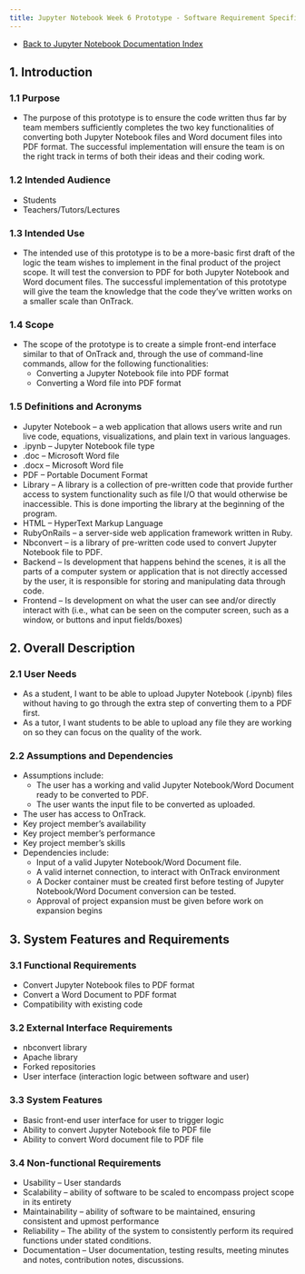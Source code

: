 ```yaml
---
title: Jupyter Notebook Week 6 Prototype - Software Requirement Specification (SRS)
---
```


- [Back to Jupyter Notebook Documentation Index](Index.md)

## 1. Introduction

### 1.1 Purpose

- The purpose of this prototype is to ensure the code written thus far by team
  members sufficiently completes the two key functionalities of converting both
  Jupyter Notebook files and Word document files into PDF format. The successful
  implementation will ensure the team is on the right track in terms of both
  their ideas and their coding work.

### 1.2 Intended Audience

- Students
- Teachers/Tutors/Lectures

### 1.3 Intended Use

- The intended use of this prototype is to be a more-basic first draft of the
  logic the team wishes to implement in the final product of the project scope.
  It will test the conversion to PDF for both Jupyter Notebook and Word document
  files. The successful implementation of this prototype will give the team the
  knowledge that the code they’ve written works on a smaller scale than OnTrack.

### 1.4 Scope

- The scope of the prototype is to create a simple front-end interface similar
  to that of OnTrack and, through the use of command-line commands, allow for
  the following functionalities:
  - Converting a Jupyter Notebook file into PDF format
  - Converting a Word file into PDF format

### 1.5 Definitions and Acronyms

- Jupyter Notebook – a web application that allows users write and run live
  code, equations, visualizations, and plain text in various languages.
- .ipynb – Jupyter Notebook file type
- .doc – Microsoft Word file
- .docx – Microsoft Word file
- PDF – Portable Document Format
- Library – A library is a collection of pre-written code that provide further
  access to system functionality such as file I/O that would otherwise be
  inaccessible. This is done importing the library at the beginning of the program.
- HTML – HyperText Markup Language
- RubyOnRails – a server-side web application framework written in Ruby.
- Nbconvert – is a library of pre-written code used to convert Jupyter Notebook
  file to PDF.
- Backend – Is development that happens behind the scenes, it is all the parts
  of a computer system or application that is not directly accessed by the
  user, it is responsible for storing and manipulating data through code.
- Frontend – Is development on what the user can see and/or directly interact
  with (i.e., what can be seen on the computer screen, such as a window, or
  buttons and input fields/boxes)

## 2. Overall Description

### 2.1 User Needs

- As a student, I want to be able to upload Jupyter Notebook (.ipynb) files
  without having to go through the extra step of converting them to a PDF first.
- As a tutor, I want students to be able to upload any file they are working on
  so they can focus on the quality of the work.

### 2.2 Assumptions and Dependencies

- Assumptions include:
  - The user has a working and valid Jupyter Notebook/Word Document ready to be
    converted to PDF.
  - The user wants the input file to be converted as uploaded.
- The user has access to OnTrack.
- Key project member’s availability
- Key project member’s performance
- Key project member’s skills
- Dependencies include:
  - Input of a valid Jupyter Notebook/Word Document file.
  - A valid internet connection, to interact with OnTrack environment
  - A Docker container must be created first before testing of Jupyter
    Notebook/Word Document conversion can be tested.
  - Approval of project expansion must be given before work on expansion begins

## 3. System Features and Requirements

### 3.1 Functional Requirements

- Convert Jupyter Notebook files to PDF format
- Convert a Word Document to PDF format
- Compatibility with existing code

### 3.2 External Interface Requirements

- nbconvert library
- Apache library
- Forked repositories
- User interface (interaction logic between software and user)

### 3.3 System Features

- Basic front-end user interface for user to trigger logic
- Ability to convert Jupyter Notebook file to PDF file
- Ability to convert Word document file to PDF file

### 3.4 Non-functional Requirements

- Usability – User standards
- Scalability – ability of software to be scaled to encompass project scope in
  its entirety
- Maintainability – ability of software to be maintained, ensuring consistent
  and upmost performance
- Reliability – The ability of the system to consistently perform its required
  functions under stated conditions.
- Documentation – User documentation, testing results, meeting minutes and
  notes, contribution notes, discussions.
